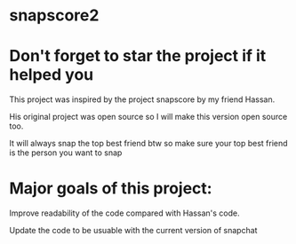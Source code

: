 # snapscore2

# Don't forget to star the project if it helped you

This project was inspired by the project snapscore by my friend Hassan.

His original project was open source so I will make this version open source too.

It will always snap the top best friend btw so make sure your top best friend is the person you want to snap



# Major goals of this project:

Improve readability of the code compared with Hassan's code.

Update the code to be usuable with the current version of snapchat


